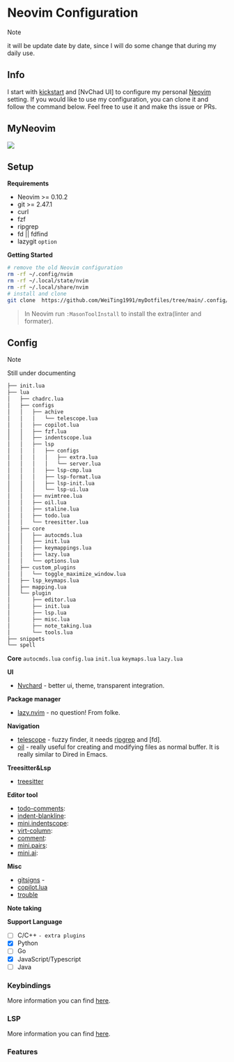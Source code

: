 # Neovim Configuration

>[!NOTE]
> it will be update date by date, since I will do some change that during my daily use.

## Info

I start with [kickstart] and [NvChad UI] to configure my personal [Neovim] setting. If you would like to use my configuration, you can clone it and follow the command below. Feel free to use it and make ths issue or PRs.

## MyNeovim
![](/Users/weitingchen/Desktop/Snipaste_2025-03-02_04-28-25.jpg)


## Setup

**Requirements**
- Neovim >= 0.10.2
- git >= 2.47.1
- curl
- fzf
- ripgrep
- fd || fdfind
- lazygit `option`

**Getting Started**
```bash
# remove the old Neovim configuration
rm -rf ~/.config/nvim
rm -rf ~/.local/state/nvim
rm -rf ~/.local/share/nvim
# install and clone
git clone  https://github.com/WeiTing1991/myDotfiles/tree/main/.config/nvim ~/.config/nvim
```
> In Neovim run `:MasonToolInstall` to install the extra(linter and formater).

## Config

> [!NOTE]
> Still under documenting

```sh
├── init.lua
├── lua
│   ├── chadrc.lua
│   ├── configs
│   │   ├── achive
│   │   │   └── telescope.lua
│   │   ├── copilot.lua
│   │   ├── fzf.lua
│   │   ├── indentscope.lua
│   │   ├── lsp
│   │   │   ├── configs
│   │   │   │   ├── extra.lua
│   │   │   │   └── server.lua
│   │   │   ├── lsp-cmp.lua
│   │   │   ├── lsp-format.lua
│   │   │   ├── lsp-init.lua
│   │   │   └── lsp-ui.lua
│   │   ├── nvimtree.lua
│   │   ├── oil.lua
│   │   ├── staline.lua
│   │   ├── todo.lua
│   │   └── treesitter.lua
│   ├── core
│   │   ├── autocmds.lua
│   │   ├── init.lua
│   │   ├── keymappings.lua
│   │   ├── lazy.lua
│   │   └── options.lua
│   ├── custom_plugins
│   │   └── toggle_maximize_window.lua
│   ├── lsp_keymaps.lua
│   ├── mapping.lua
│   └── plugin
│       ├── editor.lua
│       ├── init.lua
│       ├── lsp.lua
│       ├── misc.lua
│       ├── note_taking.lua
│       └── tools.lua
├── snippets
└── spell
```

**Core**
    `autocmds.lua`
    `config.lua`
    `init.lua`
    `keymaps.lua`
    `lazy.lua`

**UI**
- [Nvchard](https://github.com/NvChad/ui) - better ui, theme, transparent integration.

**Package manager**
- [lazy.nvim](https://github.com/folke/lazy.nvim) - no question! From folke.

**Navigation**
- [telescope](https://github.com/nvim-telescope/telescope.nvim) - fuzzy finder, it needs [ripgrep] and [fd].
- [oil](https://github.com/stevearc/oil.nvim) - really useful for creating and modifying files as normal buffer. It is really similar to Dired in Emacs.

**Treesitter&Lsp**
- [treesitter](https://github.com/nvim-treesitter/nvim-treesitter)

**Editor tool**
  - [todo-comments]():
  - [indent-blankline]():
  - [mini.indentscope]():
  - [virt-column]():
  - [comment]():
  - [mini.pairs]():
  - [mini.ai]():

**Misc**
  - [gitsigns](https://github.com/lewis6991/gitsigns.nvim) -
  - [copilot.lua](https://github.com/zbirenbaum/copilot.lua)
  - [trouble](https://github.com/folke/trouble.nvim)

**Note taking**
<!--   - [render markdown](https://github.com/MeanderingProgrammer/render-markdown.nvim) -->
<!--   - [markdown-preview](https://github.com/iamcco/markdown-preview.nvim) -->
<!---->

**Support Language**

  - [ ]  C/C++ `- extra plugins`
  - [x]  Python
  - [ ]  Go
  - [x]  JavaScript/Typescript
  - [ ]  Java

  <!-- - [x] list -->
  <!-- - [-] list -->


### Keybindings

More information you can find [here](https://weiting1991.github.io/weitingworks/posts/240927_neovim_setup/).

### LSP

More information you can find [here](https://weiting1991.github.io/weitingworks/posts/240927_neovim_setup/).

### Features

<!-- link -->
[kickstart]: https://github.com/nvim-lua/kickstart.nvim
[Neovim]: https://neovim.io/
[GNU stow]: https://www.gnu.org/software/stow/manual/stow.html
[ripgrep]:
[fd]:

